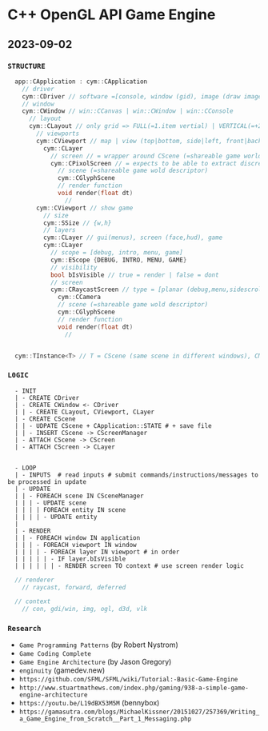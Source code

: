 # C++ OpenGL API Game Engine ###########################################################################################

## 2023-09-02 ##########################################################################################################

### `STRUCTURE`

```cpp
  app::CApplication : cym::CApplication
    // driver
    cym::CDriver // software =[console, window (gid), image (draw image, blit image to window)] | hardware =[opengl, directx, vulkan]
    // window
    cym::CWindow // win::CCanvas | win::CWindow | win::CConsole
      // layout
      cym::CLayout // only grid => FULL(=1.item vertial) | VERTICAL(=+2.items vertial) | HORIZONTAL (=+2.items horizontal)
        // viewports
        cym::CViewport // map | view (top|bottom, side|left, front|back)
          cym::CLayer
            // screen // = wrapper around CScene (=shareable game world descriptor)
            cym::CPixolScreen // = expects to be able to extract discreet (element) info from CScene[i][j]
              // scene (=shareable game wold descriptor)
              cym::CGlyphScene
              // render function
              void render(float dt) 
                // 
        cym::CViewport // show game
          // size
          cym::SSize // {w,h}
          // layers
          cym::CLayer // gui(menus), screen (face,hud), game
          cym::CLayer 
            // scope = [debug, intro, menu, game]
            cym::EScope {DEBUG, INTRO, MENU, GAME}
            // visibility
            bool bIsVisible // true = render | false = dont
            // screen
            cym::CRaycastScreen // type = [planar (debug,menu,sidescroll game), grid(pixel), raycast (2.5D), isometric (2D), orthogonal (3D), perspective (3D)]
              cym::CCamera
              // scene (=shareable game wold descriptor)
              cym::CGlyphScene
              // render function
              void render(float dt)
                // 


  cym::TInstance<T> // T = CScene (same scene in different windows), CMaterial, CModel...
```
### `L0GIC`
```text
  - INIT
  | - CREATE CDriver
  | - CREATE CWindow <- CDriver
  | | - CREATE CLayout, CViewport, CLayer
  | - CREATE CScene
  | | - UDPATE CScene + CApplication::STATE # + save file
  | | - INSERT CScene -> CScreenManager
  | - ATTACH CScene -> CScreen
  | - ATTACH CScreen -> CLayer


  - LOOP
  | - INPUTS  # read inputs # submit commands/instructions/messages to be processed in update
  | - UPDATE
  | | - FOREACH scene IN CSceneManager
  | | | - UPDATE scene
  | | | | FOREACH entity IN scene
  | | | | - UPDATE entity
  |
  | - RENDER 
  | | - FOREACH window IN application
  | | | - FOREACH viewport IN window
  | | | | - FOREACH layer IN viewport # in order
  | | | | | - IF layer.bIsVisible
  | | | | | | - RENDER screen TO context # use screen render logic
```


```cpp
  // renderer
    // raycast, forward, deferred

  // context 
    // con, gdi/win, img, ogl, d3d, vlk
```


### `Research`
- `Game Programming Patterns` (by Robert Nystrom)
- `Game Coding Complete`
- `Game Engine Architecture` (by Jason Gregory)
- `enginuity` (gamedev.new)
- `https://github.com/SFML/SFML/wiki/Tutorial:-Basic-Game-Engine`
- `http://www.stuartmathews.com/index.php/gaming/938-a-simple-game-engine-architecture`
- `https://youtu.be/L19dBX53M5M` (bennybox)
- `https://gamasutra.com/blogs/MichaelKissner/20151027/257369/Writing_a_Game_Engine_from_Scratch__Part_1_Messaging.php`